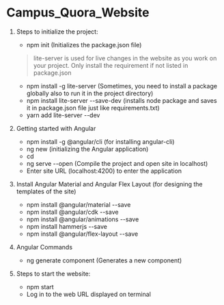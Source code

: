 # Campus_Quora_Website

1. Steps to initialize the project:
    * npm init (Initializes the package.json file)
    > lite-server is used for live changes in the website as you work on your project. Only install the requirement if not listed in package.json
    * npm install -g lite-server (Sometimes, you need to install a package globally also to run it in the project directory)
    * npm install lite-server --save-dev (installs node package and saves it in package.json file just like requirements.txt)
    * yarn add lite-server --dev

2. Getting started with Angular
    * npm install -g @angular/cli (for installing angular-cli)
    * ng new <ProjectName> (initializing the Angular application)
    * cd <ProjectName>
    * ng serve --open (Compile the project and open site in localhost)
    * Enter site URL (localhost:4200) to enter the application

3. Install Angular Material and Angular Flex Layout (for designing the templates of the site)
    * npm install @angular/material --save
    * npm install @angular/cdk --save
    * npm install @angular/animations --save
    * npm install hammerjs --save
    * npm install @angular/flex-layout --save

4. Angular Commands
    * ng generate component <ComponentName> (Generates a new component)

5. Steps to start the website:
    * npm start
    * Log in to the web URL displayed on terminal
